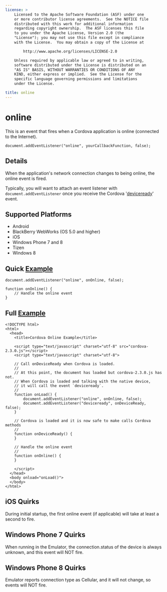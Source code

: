 ```yaml
---
license: >
    Licensed to the Apache Software Foundation (ASF) under one
    or more contributor license agreements.  See the NOTICE file
    distributed with this work for additional information
    regarding copyright ownership.  The ASF licenses this file
    to you under the Apache License, Version 2.0 (the
    "License"); you may not use this file except in compliance
    with the License.  You may obtain a copy of the License at

        http://www.apache.org/licenses/LICENSE-2.0

    Unless required by applicable law or agreed to in writing,
    software distributed under the License is distributed on an
    "AS IS" BASIS, WITHOUT WARRANTIES OR CONDITIONS OF ANY
    KIND, either express or implied.  See the License for the
    specific language governing permissions and limitations
    under the License.

title: online
---
```


online
===========

This is an event that fires when a Cordova application is online (connected to the Internet).

    document.addEventListener("online", yourCallbackFunction, false);

Details
-------

When the application's network connection changes to being online, the online event is fired.  

Typically, you will want to attach an event listener with `document.addEventListener` once you receive the Cordova '[deviceready](events.deviceready.html)' event.

Supported Platforms
-------------------

- Android
- BlackBerry WebWorks (OS 5.0 and higher)
- iOS
- Windows Phone 7 and 8
- Tizen
- Windows 8

Quick [Example](../storage/storage.opendatabase.html)
-------------

    document.addEventListener("online", onOnline, false);

    function onOnline() {
        // Handle the online event
    }

Full [Example](../storage/storage.opendatabase.html)
------------

    <!DOCTYPE html>
    <html>
      <head>
        <title>Cordova Online Example</title>

        <script type="text/javascript" charset="utf-8" src="cordova-2.3.0.js"></script>
        <script type="text/javascript" charset="utf-8">

        // Call onDeviceReady when Cordova is loaded.
        //
        // At this point, the document has loaded but cordova-2.3.0.js has not.
        // When Cordova is loaded and talking with the native device,
        // it will call the event `deviceready`.
        //
        function onLoad() {
            document.addEventListener("online", onOnline, false);
            document.addEventListener("deviceready", onDeviceReady, false);
        }

        // Cordova is loaded and it is now safe to make calls Cordova methods
        //
        function onDeviceReady() {
        }

        // Handle the online event
        //
        function onOnline() {
        }

        </script>
      </head>
      <body onload="onLoad()">
      </body>
    </html>

iOS Quirks
--------------------------
During initial startup, the first online event (if applicable) will take at least a second to fire.

Windows Phone 7 Quirks
--------------------------
When running in the Emulator, the connection.status of the device is always unknown, and this event will NOT fire.

Windows Phone 8 Quirks
--------------------------
Emulator reports connection type as Cellular, and it will not change, so events will NOT fire.
